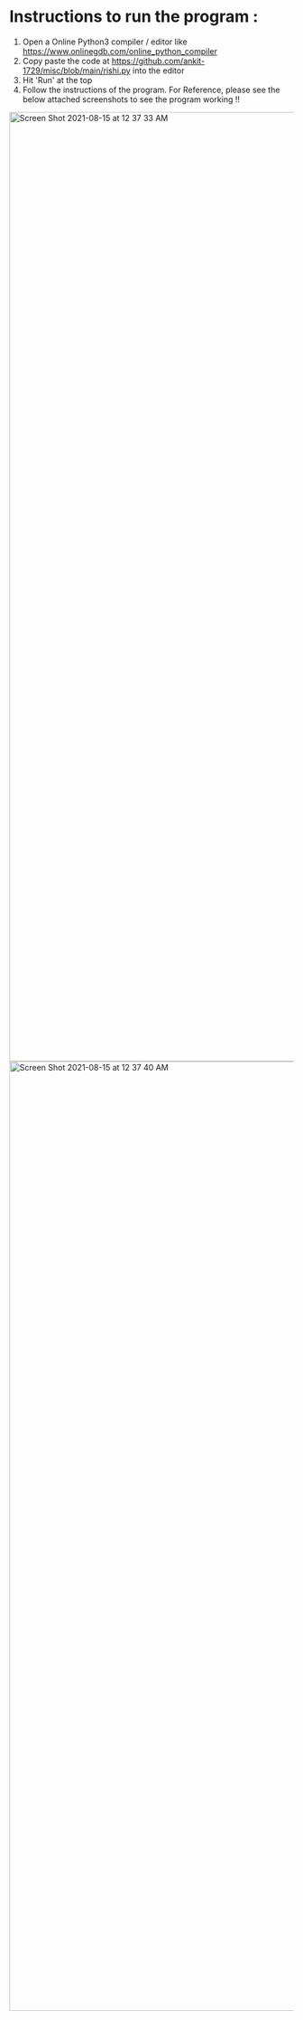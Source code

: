 # Instructions to run the program :

1. Open a Online Python3 compiler / editor like https://www.onlinegdb.com/online_python_compiler
2. Copy paste the code at https://github.com/ankit-1729/misc/blob/main/rishi.py into the editor
3. Hit 'Run' at the top
4. Follow the instructions of the program. For Reference, please see the below attached screenshots to see the program working !!



<img width="1680" alt="Screen Shot 2021-08-15 at 12 37 33 AM" src="https://user-images.githubusercontent.com/39479072/129457748-dc4d58b6-b356-458d-b39b-b51b06d2bfa5.png">

<img width="1680" alt="Screen Shot 2021-08-15 at 12 37 40 AM" src="https://user-images.githubusercontent.com/39479072/129457752-94488835-aed1-41fa-87f6-6b0ca79a9f3b.png">





